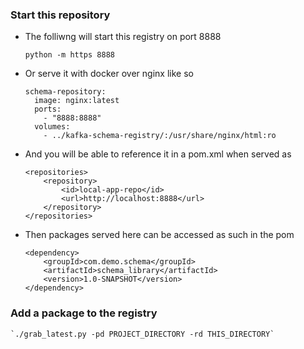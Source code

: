 ### Start this repository 
- The folliwng will start this registry on port 8888
  
  `python -m https 8888`

- Or serve it with docker over nginx like so

  ```
  schema-repository:
    image: nginx:latest
    ports:
      - "8888:8888"
    volumes:
      - ../kafka-schema-registry/:/usr/share/nginx/html:ro
  ```

- And you will be able to reference it in a pom.xml when served as

  ```
  <repositories>
      <repository>
          <id>local-app-repo</id>
          <url>http://localhost:8888</url>
      </repository>
  </repositories>
  ```
  
- Then packages served here can be accessed as such in the pom
  ```
  <dependency>
      <groupId>com.demo.schema</groupId>
      <artifactId>schema_library</artifactId>
      <version>1.0-SNAPSHOT</version>
  </dependency>
  ```

### Add a package to the registry
    `./grab_latest.py -pd PROJECT_DIRECTORY -rd THIS_DIRECTORY`
